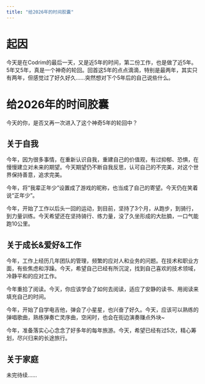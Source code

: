 ```yaml
---
title: "给2026年的时间胶囊"
---
```


# 起因

今天是在Codrim的最后一天，又是近5年的时间，第二份工作，也是做了近5年。5年又5年，真是一个神奇的轮回。回首这5年的点点滴滴，特别是最两年，其实只有两年，但感觉过了好久好久……突然想对下个5年后的自己说些什么。

# 给2026年的时间胶囊

今天的你，是否又再一次进入了这个神奇5年的轮回中？

## 关于自我

今年，因为很多事情，在重新认识自我，重建自己的价值观，有过抑郁、恐惧，在慢慢建立对未来的期望。今天期望仍不断自我反思，认可自己的不完美，对这个世界保持善意，追求完美。

今年，将“我辈正年少”设置成了游戏的昵称，也当成了自己的寄望。今天仍在笑着说“正年少”。

今年，开始了工作以后头一回的运动，到目前，坚持了3个月，从跑步，到骑行，到力量训练。今天希望还在坚持骑行、练力量，没了久坐形成的大肚腩，一口气能跑10公里。

## 关于成长&爱好&工作

今年，工作上经历几年团队的管理，频繁的应对人和业务的问题。在技术和职业方面，有些焦虑和浮躁。今天，希望自己已经有所沉淀，找到自己喜欢的技术领域，冷静平和的应对工作。

今年重拾了阅读。今天，你应该学会了如何去阅读，适应了安静的读书、用阅读来填充自己的时间。

今年，开始了自学电吉他，弹会了小星星，也兴奋了好久。今天，应该可以熟练的弹唱歌曲，熟练弹奏亡灵序曲，空闲时，也会在街边演奏赚点外块~

今年，准备落实心心念念了好多年的每年旅游。今天，希望已经有过5次，精心筹划，尽兴归来的长途旅行。

## 关于家庭

未完待续……